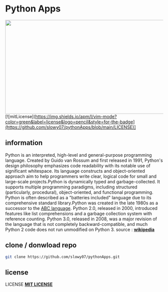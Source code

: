 # Python Apps 
<img src="https://datawider.com/wp-content/uploads/2019/11/How-to-Learn-Python.jpg" width="900" height="300">\
[![mitLicense](https://img.shields.io/apm/l/vim-mode?color=green&label=license&logo=pencil&style=for-the-badge](https://github.com/slowy07/pythonApps/blob/main/LICENSE)]

## information
Python is an interpreted, high-level and general-purpose programming language. Created by Guido van Rossum and first released in 1991, Python's design philosophy emphasizes code readability with its notable use of significant whitespace. Its language constructs and object-oriented approach aim to help programmers write clear, logical code for small and large-scale projects.Python is dynamically typed and garbage-collected. It supports multiple programming paradigms, including structured (particularly, procedural), object-oriented, and functional programming. Python is often described as a "batteries included" language due to its comprehensive standard library.Python was created in the late 1980s as a successor to the [ABC language](https://en.wikipedia.org/wiki/ABC_(programming_language)). Python 2.0, released in 2000, introduced features like list comprehensions and a garbage collection system with reference counting.
Python 3.0, released in 2008, was a major revision of the language that is not completely backward-compatible, and much Python 2 code does not run unmodified on Python 3.
source : [**wikipedia**](https://en.wikipedia.org/wiki/Python_(programming_language))

## clone / donwload repo
```bash
git clone https://github.com/slowy07/pythonApps.git
```


## license
LICENSE **[MIT LICENSE](https://github.com/slowy07/pythonApps/blob/main/LICENSE)**
